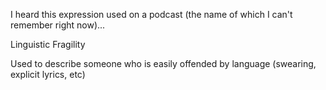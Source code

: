 I heard this expression used on a podcast (the name of which I can't remember right now)...

Linguistic Fragility

Used to describe someone who is easily offended by language (swearing, explicit lyrics, etc)
